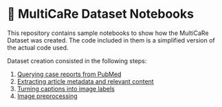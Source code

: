 # 🏥 MultiCaRe Dataset Notebooks

This repository contains sample notebooks to show how the MultiCaRe Dataset was created. The code included in them is a simplified version of the actual code used.

Dataset creation consisted in the following steps:
1. [Querying case reports from PubMed](https://github.com/mauro-nievoff/MultiCaRe_Dataset/blob/main/1.%20How%20to%20Query%20Case%20Reports%20from%20PubMed%20using%20BioPython.ipynb)
2. [Extracting article metadata and relevant content](https://github.com/mauro-nievoff/MultiCaRe_Dataset/blob/main/2.%20Data%20Extraction%20from%20PMC's%20Case%20Reports)
3. [Turning captions into image labels](https://github.com/mauro-nievoff/MultiCaRe_Dataset/blob/main/3.%20Turning%20Captions%20into%20Image%20Labels.ipynb)
4. [Image preprocessing](https://github.com/mauro-nievoff/MultiCaRe_Dataset/blob/main/4.%20Image%20Preprocessing.ipynb)
